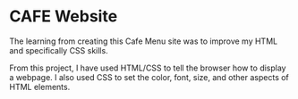 # CAFE Website

The learning from creating this Cafe Menu site was to improve my HTML and specifically CSS skills.

From this project, I have used HTML/CSS to tell the browser how to display a webpage. I also used CSS to set the color, font, size, and other aspects of HTML elements.

